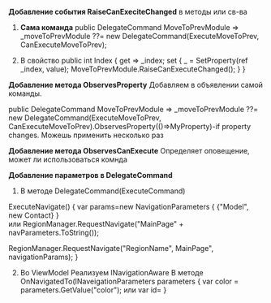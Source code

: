 **Добавление события RaiseCanExeciteChanged** в методы или св-ва
1. **Сама команда** 
public DelegateCommand MoveToPrevModule => _moveToPrevModule ??= new DelegateCommand(ExecuteMoveToPrev, CanExecuteMoveToPrev);

2. В свойство
  public int Index
        {
            get => _index; set
            {
                _ = SetProperty(ref _index, value);
                MoveToPrevModule.RaiseCanExecuteChanged();
            }
        }

**Добавление метода ObservesProperty**
Добавляем в объявлении самой команды.

public DelegateCommand MoveToPrevModule => _moveToPrevModule ??= new DelegateCommand(ExecuteMoveToPrev, CanExecuteMoveToPrev).ObservesProperty(()=>MyProperty)-if  property changes. Можешь применить несколько раз

**Добавление метода ObservesCanExecute**
Определяет оповещение, может ли использоваться комнда

**Добавление параметров в DelegateCommand**
1. В методе DelegateCommand(ExecuteCommand)

ExecuteNavigate()
{
	var params=new NavigationParameters
	{
		{"Model", new Contact}
	}	
	или
RegionManager.RequestNavigate("MainPage" + navParameters.ToString());

RegionManager.RequestNavigate("RegionName", MainPage", navigationParams); 
}

2. Во ViewModel
Реализуем INavigationAware
В методе
OnNavigatedTo(INaveigationParameters parameters
{
 var color = parameters.GetValue<Color>("color");
или
var id=
}